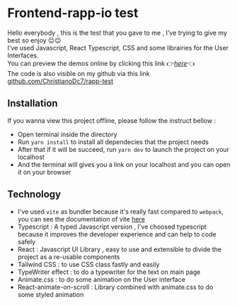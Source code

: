 # Frontend-rapp-io test

Hello everybody , this is the test that you gave to me , I've trying to give my best so enjoy 😉😉 <br />
I've used Javascript, React Typescript, CSS and some librairies for the User Interfaces. <br />
You can preview the demos online by clicking this link 👉_[here](https://proximity-frontend-test.vercel.app/)_👈 <br />
The code is also visible on my github via this link [github.com/ChristianoDc7/rapp-test](https://github.com/ChristianoDc7/rapp-test)

## Installation
If you wanna view this project offline, please follow the instruct bellow : 
- Open terminal inside the directory
- Run `yarn install` to install all dependecies that the project needs
- After that if it will be succeed, run `yarn dev` to launch the project on your localhost
- And the terminal will gives you a link on your localhost and you can open it on your browser 

## Technology
- I've used `vite` as bundler because it's really fast compared to `webpack`, you can see the documentation of vite [here](https://vitejs.dev/)
- Typescript : A typed Javascript version , I've choosed typescript because it improves the developer experience and can help to code safely
- React : Javascript UI Library , easy to use and extensible to divide the project as a re-usable components
- Tailwind CSS : to use CSS class fastly and easily
- TypeWriter effect : to do a typewriter for the text on main page
- Animate.css : to do some animation on the User interface
- React-animate-on-scroll : Library combined with animate.css to do some styled animation
